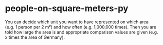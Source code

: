 # people-on-square-meters-py
 You can decide which unit you want to have represented on which area (e.g. 1 person per 2 m²) and how often (e.g. 1,000,000 times). Then you are told how large the area is and appropriate comparison values are given (e.g. x times the area of Germany).
